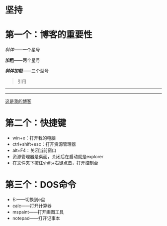 # 坚持

# 第一个：博客的重要性

*斜体*——一个星号

**加粗**——两个星号

***斜体加粗***——三个型号

>引用



***



------

[这是我的博客](thesky27.github.io)



# 第二个：快捷键

- win+e：打开我的电脑
- ctrl+shift+esc：打开资源管理器
- alt+F4：关闭当前窗口
- 资源管理器是桌面，关闭后在启动就是explorer
- 在文件夹下按住shift+右键点击，打开控制台

# 第三个：DOS命令

- E:——切换到e盘
- calc——打开计算器
- mspaint——打开画图工具
- notepad——打开记事本
